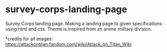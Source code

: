# survey-corps-landing-page
Survey Corps landing page. Making a landing page to given specifications using html and css. Theme is inspired from an anime military division.

*credits for all images: https://attackontitan.fandom.com/wiki/Attack_on_Titan_Wiki
